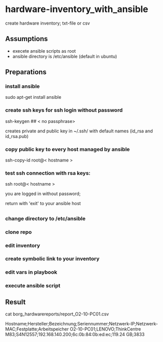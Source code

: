 # hardware-inventory_with_ansible

create hardware inventory; txt-file or csv

## Assumptions

* execete ansible scripts as root
* ansible directory is /etc/ansible (default in ubuntu)

## Preparations

### install ansible
 
 sudo apt-get install ansible


### create ssh keys for ssh login without password

 ssh-keygen  ##  < no passphrase>

 creates private and public key in ~/.ssh/ with default names (id_rsa and id_rsa.pub)
 
### copy public key to every host managed by ansible

 ssh-copy-id root@< hostname >

### test ssh connection with rsa keys:

 ssh root@< hostname >

 you are logged in without password;

 return with 'exit' to your ansible host

##

### change  directory to /etc/ansible
 

### clone repo


### edit inventory 


### create symbolic link to your inventory


### edit vars in playbook


### execute ansible script


## Result

cat borg_hardwarereports/report_O2-10-PC01.csv 

Hostname;Hersteller;Bezeichnung;Seriennummer;Netzwerk-IP;Netzwerk-MAC;Festplatte;Arbeitspeicher
O2-10-PC01;LENOVO;ThinkCentre M83;S4N12557;192.168.140.200;6c:0b:84:0b:ed:ec;119.24 GB;3833








